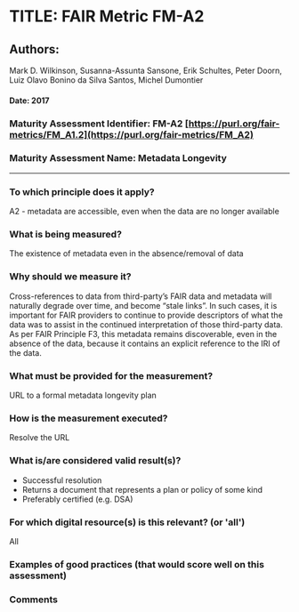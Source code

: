 # TITLE:  FAIR Metric FM-A2

## Authors: 
Mark D. Wilkinson, Susanna-Assunta Sansone, Erik Schultes, Peter Doorn,
Luiz Olavo Bonino da Silva Santos, Michel Dumontier

#### Date: 2017


### Maturity Assessment Identifier: FM-A2 [https://purl.org/fair-metrics/FM_A1.2](https://purl.org/fair-metrics/FM_A2)

### Maturity Assessment Name:  Metadata Longevity

----

### To which principle does it apply?  
A2 - metadata are accessible, even when the data are no longer available

### What is being measured?
The existence of metadata even in the absence/removal of data


### Why should we measure it?
Cross-references to data from third-party’s FAIR data and metadata will naturally degrade over time, and become “stale links”.  In such cases, it is important for FAIR providers to continue to provide descriptors of what the data was to assist in the continued interpretation of those third-party data.  As per FAIR Principle F3, this metadata remains discoverable, even in the absence of the data, because it contains an explicit reference to the IRI of the data.


### What must be provided for the measurement?
URL to a formal metadata longevity plan


### How is the measurement executed?
Resolve the URL


### What is/are considered valid result(s)?
- Successful resolution
- Returns a document that represents a plan or policy of some kind
- Preferably certified (e.g. DSA)


### For which digital resource(s) is this relevant? (or 'all')
All

### Examples of good practices (that would score well on this assessment)


### Comments
